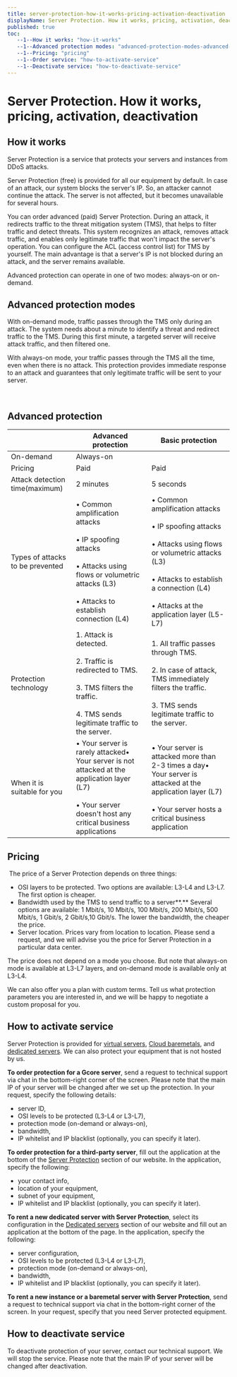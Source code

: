 ```yaml
---
title: server-protection-how-it-works-pricing-activation-deactivation
displayName: Server Protection. How it works, pricing, activation, deactivation
published: true
toc:
   --1--How it works: "how-it-works"
   --1--Advanced protection modes: "advanced-protection-modes-advanced-protection"
   --1--Pricing: "pricing"
   --1--Order service: "how-to-activate-service"
   --1--Deactivate service: "how-to-deactivate-service"
---
```

# Server Protection. How it works, pricing, activation, deactivation

## How it works

Server Protection is a service that protects your servers and instances from DDoS attacks.

Server Protection (free) is provided for all our equipment by default. In case of an attack, our system blocks the server's IP. So, an attacker cannot continue the attack. The server is not affected, but it becomes unavailable for several hours.

You can order advanced (paid) Server Protection. During an attack, it redirects traffic to the threat mitigation system (TMS), that helps to filter traffic and detect threats. This system recognizes an attack, removes attack traffic, and enables only legitimate traffic that won't impact the server's operation. You can configure the ACL (access control list) for TMS by yourself. The main advantage is that a server's IP is not blocked during an attack, and the server remains available.

Advanced protection can operate in one of two modes: always-on or on-demand.

## Advanced protection modes

With on-demand mode, traffic passes through the TMS only during an attack. The system needs about a minute to identify a threat and redirect traffic to the TMS. During this first minute, a targeted server will receive attack traffic, and then filtered one.

With always-on mode, your traffic passes through the TMS all the time, even when there is no attack. This protection provides immediate response to an attack and guarantees that only legitimate traffic will be sent to your server.

 

## Advanced protection

|                                         |  Advanced protection                                                                                                                                         | Basic protection                                                                                                                                                                                  |
|-----------------------------------------|------------------------------------------------------------------------------------------------------------------------------------------------------------------|---------------------------------------------------------------------------------------------------------------------------------------------------------------------------------------------------|
| On-demand                           | Always-on                                                                                                                                                        |
| Pricing                             | Paid                                                                                                                                                         | Paid                                                                                                                                                                                              | Free                                                                                                       |
| Attack detection time(maximum)      | 2 minutes                                                                                                                                                  | 5 seconds                                                                                                                                                                                   | 3 minutes                                                                                            |
| Types of attacks to be prevented  | • Common amplification attacks<br><br>• IP spoofing attacks<br><br>• Attacks using flows or volumetric attacks (L3)<br><br>• Attacks to establish connection (L4)            | • Common amplification attacks<br><br>• IP spoofing attacks<br><br>• Attacks using flows or volumetric attacks (L3)<br><br>• Attacks to establish a connection (L4)<br><br>• Attacks at the application layer (L5-L7) | • Common amplification attacks• IP spoofing attacks                                                  |
| Protection technology               | 1. Attack is detected.<br><br>2. Traffic is redirected to TMS.<br><br>3. TMS filters the traffic.<br><br>4. TMS sends legitimate traffic to the server.                        | 1. All traffic passes through TMS.<br><br>2. In case of attack, TMS immediately filters the traffic.<br><br>3. TMS sends legitimate traffic to the server.                                              | 1. Attack is detected.<br><br>2. The attacked IP is blocked for a while.                                 |
| When it is suitable for you       | • Your server is rarely attacked• Your server is not attacked at the application layer (L7)<br><br>• Your server doesn't host any critical business applications | • Your server is attacked more than 2-3 times a day• Your server is attacked at the application layer (L7)<br><br>• Your server hosts a critical business application                           | • Your server is hardly ever attacked<br><br>• Your server doesn't host any critical business applications |

## Pricing

 The price of a Server Protection depends on three things:

- OSI layers to be protected. Two options are available: L3-L4 and L3-L7. The first option is cheaper.
- Bandwidth used by the TMS to send traffic to a server**.** Several options are available: 1 Mbit/s, 10 Mbit/s, 100 Mbit/s, 200 Mbit/s, 500 Mbit/s, 1 Gbit/s, 2 Gbit/s,10 Gbit/s. The lower the bandwidth, the cheaper the price. 
- Server location. Prices vary from location to location. Please send a request, and we will advise you the price for Server Protection in a particular data center. 

The price does not depend on a mode you choose. But note that always-on mode is available at L3-L7 layers, and on-demand mode is available only at L3-L4.

We can also offer you a plan with custom terms. Tell us what protection parameters you are interested in, and we will be happy to negotiate a custom proposal for you.

## How to activate service

Server Protection is provided for <a href="https://gcore.com/cloud/compute-resources" target="_blank">virtual servers</a>, <a href="https://gcore.com/cloud/bare-metal-servers/" target="_blank">Cloud baremetals</a>, and <a href="https://gcore.com/hosting/dedicated/" target="_blank">dedicated servers</a>. We can also protect your equipment that is not hosted by us.

**To order protection for a Gcore server**, send a request to technical support via chat in the bottom-right corner of the screen. Please note that the main IP of your server will be changed after we set up the protection. In your request, specify the following details:

- server ID, 
- OSI levels to be protected (L3-L4 or L3-L7), 
- protection mode (on-demand or always-on), 
- bandwidth, 
- IP whitelist and IP blacklist (optionally, you can specify it later). 

**To order protection for a third-party server**, fill out the application at the bottom of the <a href="https://gcore.com/ddos-protection" target="_blank">Server Protection</a> section of our website. In the application, specify the following:

*   your contact info, 
*   location of your equipment, 
*   subnet of your equipment, 
*   IP whitelist and IP blacklist (optionally, you can specify it later).

**To rent a new dedicated server with Server Protection**, select its configuration in the <a href="https://gcore.com/hosting/dedicated/" target="_blank">Dedicated servers</a> section of our website and fill out an application at the bottom of the page. In the application, specify the following:

*   server configuration, 
*   OSI levels to be protected (L3-L4 or L3-L7), 
*   protection mode (on-demand or always-on), 
*   bandwidth, 
*   IP whitelist and IP blacklist (optionally, you can specify it later). 

**To rent a new instance or a baremetal server with Server Protection**, send a request to technical support via chat in the bottom-right corner of the screen. In your request, specify that you need Server protected equipment.

## How to deactivate service

To deactivate protection of your server, contact our technical support. We will stop the service. Please note that the main IP of your server will be changed after deactivation.
